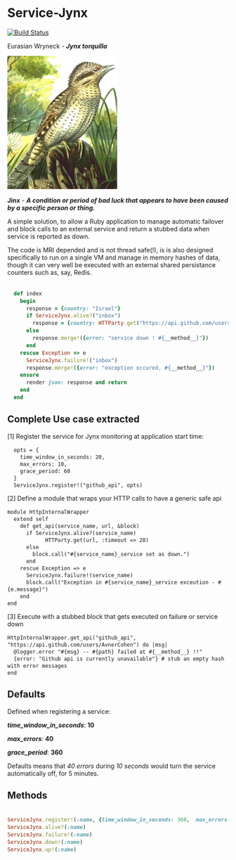 # Service-Jynx
[![Build Status](https://secure.travis-ci.org/AvnerCohen/service-jynx.png)](http://travis-ci.org/AvnerCohen/service-jynx)

Eurasian Wryneck - ***Jynx torquilla***

![Eurasian Wryneck](jynx.jpg)

**Jinx** - ***A condition or period of bad luck that appears to have been caused by a specific person or thing.***

A simple solution, to allow a Ruby application to manage automatic failover and block calls to an external service and return a stubbed data when service is reported as down.

The code is MRI depended and is not thread safe(!), is is also designed specifically to run on a single VM and manage in memory hashes of data, though it can very well be executed with an external shared persistance counters such as, say, Redis.


````ruby

  def index
    begin
      response = {country: "Israel"}
      if ServiceJynx.alive?("inbox")
        response = {country: HTTParty.get("https://api.github.com/users/AvnerCohen", :timeout => 20)["location"]}
      else
        response.merge!({error: "service down ! #{__method__}"})
      end
    rescue Exception => e 
      ServiceJynx.failure!("inbox")
      response.merge!({error: "exception occured, #{__method__}"})
    ensure
      render json: response and return
    end
  end

````


## Complete Use case extracted

[1] Register the service for Jynx monitoring at application start time:

````
  opts = {
    time_window_in_seconds: 20,
    max_errors: 10,
    grace_period: 60
  }
  ServiceJynx.register!("github_api", opts)
````

[2] Define a module that wraps your HTTP calls to have a generic safe api

````
module HttpInternalWrapper
  extend self
    def get_api(service_name, url, &block)
      if ServiceJynx.alive?(service_name)
            HTTParty.get(url, :timeout => 20)
      else
        block.call("#{service_name}_service set as down.")
      end
    rescue Exception => e
      ServiceJynx.failure!(service_name)
      block.call("Exception in #{service_name}_service exceution - #{e.message}")
    end
end
````

[3] Execute with a stubbed block that gets executed on failure or service down

````
HttpInternalWrapper.get_api("github_api", "https://api.github.com/users/AvnerCohen") do |msg|
  @logger.error "#{msg} -- #{path} failed at #{__method__} !!"
  {error: "Github api is currently unavailable"} # stub an empty hash with error messages
end
````


## Defaults

Defined when registering a service:

***time_window_in_seconds***: **10**

***max_errors***: **40**

***grace_period***: **360**


Defaults means that *40 errors* during *10 seconds*	would turn the service automatically off, for 5 minutes.

## Methods

````ruby

ServiceJynx.register!(:name, {time_window_in_seconds: 360,  max_errors: 40})
ServiceJynx.alive?(:name)
ServiceJynx.failure!(:name)
ServiceJynx.down!(:name)
ServiceJynx.up!(:name)

````

